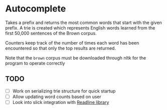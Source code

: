 # Autocomplete

Takes a prefix and returns the most common words that start with the given prefix. A trie is created which represents English words learned from the first 50,000 sentences of the Brown corpus. 

Counters keep track of the number of times each word has been encountered so that only the top results are returned.

Note that the `brown` corpus must be downloaded through nltk for the program to operate correctly

## TODO
- [ ] Work on serializing trie structure for quick startup
- [ ] Allow updating word counts based on user 
- [ ] Look into slick integration with [Readline library](https://docs.python.org/2/library/readline.html)
